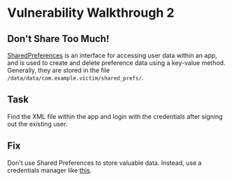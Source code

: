 # Vulnerability Walkthrough 2
## Don't Share Too Much!
[SharedPreferences] is an interface for accessing user data within an app, and is used to create and delete preference data using a key-value method. Generally, they are stored in the file `/data/data/com.example.victim/shared_prefs/`.

## Task
Find the XML file within the app and login with the credentials after signing out the existing user.

## Fix
Don't use Shared Preferences to store valuable data. Instead, use a credentials manager like [this].

[this]: https://developers.google.com/identity/smartlock-passwords/android/store-credentials
[SharedPreferences]: https://developer.android.com/reference/kotlin/android/content/SharedPreferences
